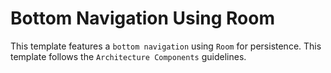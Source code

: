 # Bottom Navigation Using Room

This template features a `bottom navigation` using `Room` for persistence. This template follows
the `Architecture Components` guidelines.
